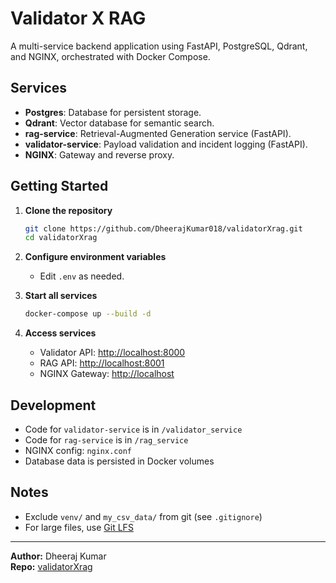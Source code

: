 # Validator X RAG

A multi-service backend application using FastAPI, PostgreSQL, Qdrant, and NGINX, orchestrated with Docker Compose.

## Services

- **Postgres**: Database for persistent storage.
- **Qdrant**: Vector database for semantic search.
- **rag-service**: Retrieval-Augmented Generation service (FastAPI).
- **validator-service**: Payload validation and incident logging (FastAPI).
- **NGINX**: Gateway and reverse proxy.

## Getting Started

1. **Clone the repository**
   ```bash
   git clone https://github.com/DheerajKumar018/validatorXrag.git
   cd validatorXrag
   ```

2. **Configure environment variables**
   - Edit `.env` as needed.

3. **Start all services**
   ```bash
   docker-compose up --build -d
   ```

4. **Access services**
   - Validator API: [http://localhost:8000](http://localhost:8000)
   - RAG API: [http://localhost:8001](http://localhost:8001)
   - NGINX Gateway: [http://localhost](http://localhost)

## Development

- Code for `validator-service` is in `/validator_service`
- Code for `rag-service` is in `/rag_service`
- NGINX config: `nginx.conf`
- Database data is persisted in Docker volumes

## Notes

- Exclude `venv/` and `my_csv_data/` from git (see `.gitignore`)
- For large files, use [Git LFS](https://git-lfs.github.com/)

---

**Author:** Dheeraj Kumar  
**Repo:** [validatorXrag](https://github.com/DheerajKumar018/validatorXrag)
